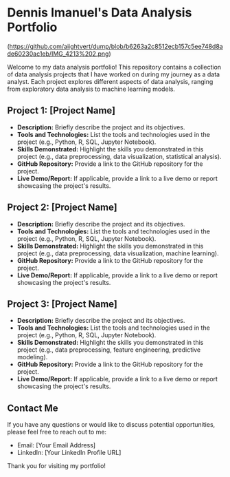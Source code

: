 # Dennis Imanuel's Data Analysis Portfolio

(https://github.com/aiightvert/dump/blob/b6263a2c8512ecb157c5ee748d8ade60230ac1eb/IMG_4213%202.png)

Welcome to my data analysis portfolio! This repository contains a collection of data analysis projects that I have worked on during my journey as a data analyst. Each project explores different aspects of data analysis, ranging from exploratory data analysis to machine learning models.

## Project 1: [Project Name]

- **Description:** Briefly describe the project and its objectives.
- **Tools and Technologies:** List the tools and technologies used in the project (e.g., Python, R, SQL, Jupyter Notebook).
- **Skills Demonstrated:** Highlight the skills you demonstrated in this project (e.g., data preprocessing, data visualization, statistical analysis).
- **GitHub Repository:** Provide a link to the GitHub repository for the project.
- **Live Demo/Report:** If applicable, provide a link to a live demo or report showcasing the project's results.

## Project 2: [Project Name]

- **Description:** Briefly describe the project and its objectives.
- **Tools and Technologies:** List the tools and technologies used in the project (e.g., Python, R, SQL, Jupyter Notebook).
- **Skills Demonstrated:** Highlight the skills you demonstrated in this project (e.g., data preprocessing, data visualization, machine learning).
- **GitHub Repository:** Provide a link to the GitHub repository for the project.
- **Live Demo/Report:** If applicable, provide a link to a live demo or report showcasing the project's results.

## Project 3: [Project Name]

- **Description:** Briefly describe the project and its objectives.
- **Tools and Technologies:** List the tools and technologies used in the project (e.g., Python, R, SQL, Jupyter Notebook).
- **Skills Demonstrated:** Highlight the skills you demonstrated in this project (e.g., data preprocessing, feature engineering, predictive modeling).
- **GitHub Repository:** Provide a link to the GitHub repository for the project.
- **Live Demo/Report:** If applicable, provide a link to a live demo or report showcasing the project's results.

## Contact Me

If you have any questions or would like to discuss potential opportunities, please feel free to reach out to me:

- Email: [Your Email Address]
- LinkedIn: [Your LinkedIn Profile URL]

Thank you for visiting my portfolio!

